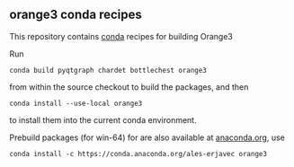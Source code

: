 orange3 conda recipes
---------------------

This repository contains [conda](http://conda.pydata.org/docs/index.html)
recipes for building Orange3

Run

    conda build pyqtgraph chardet bottlechest orange3

from within the source checkout to build the packages, and then

    conda install --use-local orange3

to install them into the current conda environment.

Prebuild packages (for win-64) for are also available at
[anaconda.org](https://conda.anaconda.org/ales-erjavec), use

    conda install -c https://conda.anaconda.org/ales-erjavec orange3
